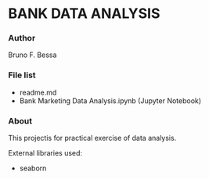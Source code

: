# BANK DATA ANALYSIS

### Author  
Bruno F. Bessa
 
### File list  
* readme.md
* Bank Marketing Data Analysis.ipynb (Jupyter Notebook)

### About  
 This projectis for practical exercise of data analysis.
 
 External libraries used:

* seaborn


